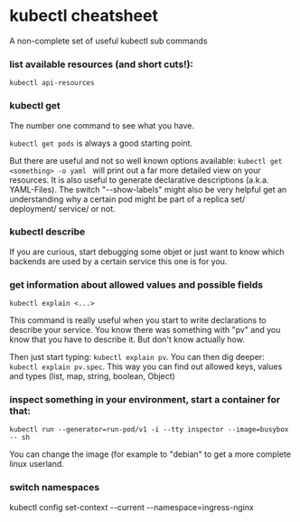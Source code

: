 # kubectl cheatsheet

A non-complete set of useful kubectl sub commands

### list available resources (and short cuts!):

``` kubectl api-resources ``` 

### kubectl get <something>

The number one command to see what you have. 

``` kubectl get pods ``` is always a good starting point. 

But there are useful and not so well known options available:
```kubectl get <something> -o yaml ``` will print out a far more detailed view on your resources. It is also useful to generate declarative descriptions (a.k.a. YAML-Files). 
The switch "--show-labels" might also be very helpful get an understanding why a certain pod might be part of a replica set/ deployment/ service/ or not.

### kubectl describe <something> 

If you are curious, start debugging some objet or just want to know which backends are used by a certain service this one is for you.

### get information about allowed values and possible fields

``` kubectl explain <...> ```

This command is really useful when you start to write declarations to 
describe your service. You know there was something with "pv" and 
you know that you have to describe it. But don't know actually how.

Then just start typing: ``` kubectl explain pv ```. You can then 
dig deeper: ``` kubectl explain pv.spec ```. This way you can
find out allowed keys, values and types (list, map, string, boolean, Object) 

### inspect something in your environment, start a container for that:

``` kubectl run --generator=run-pod/v1 -i --tty inspector --image=busybox -- sh ``` 

You can change the image (for example to "debian" to get a more complete linux userland.

### switch namespaces
kubectl config set-context --current --namespace=ingress-nginx

